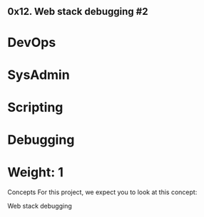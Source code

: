 ## 0x12. Web stack debugging #2
# DevOps
# SysAdmin
# Scripting
# Debugging
# Weight: 1
 
Concepts
For this project, we expect you to look at this concept:

Web stack debugging
